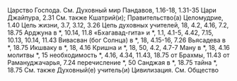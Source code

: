 Царство
	Господа.
	См. Духовный мир Пандавов, 1.16-18, 1.31-35 
Цари Джайпура, 2.31
	См. также Кшатрий(и); Правительство(а)
Целомудрие, 1.40 
Цель жизни, 3.7, 3.12, 3.26 
Цепь духовных учителей, 18, 4.2, 4.16, 7.2, 18.75
	Арджуна в *, 10.14, 11.8
	«Бхагавад-гита» и *, 1.1, 4.1-5, 4.42, 7.15, 10.13, 10.14, 11.43 
	Вивасван (бог Солнца) в *, 18, 4.15-16, 7.26 
	Вьясадева в *, 18.75 
	Икшваку в *, 18, 4.16 
	Кришна и *, 18, 50, 4.2, 4.7-7 
	Ману в *, 18, 4.16 
	молитвы *, 15
	необходимость *, 4.16, 4.34, 11.43, 18.75
	от Брахмы, 11.43 
	от Рамануджачарья, 7.24 
	перечисление *, 50 
	Санджая в *, 18.75 
	тайна *, 18.75
	См. также Духовный(е) учитель(и) 
Цивилизация.
	См. Общество